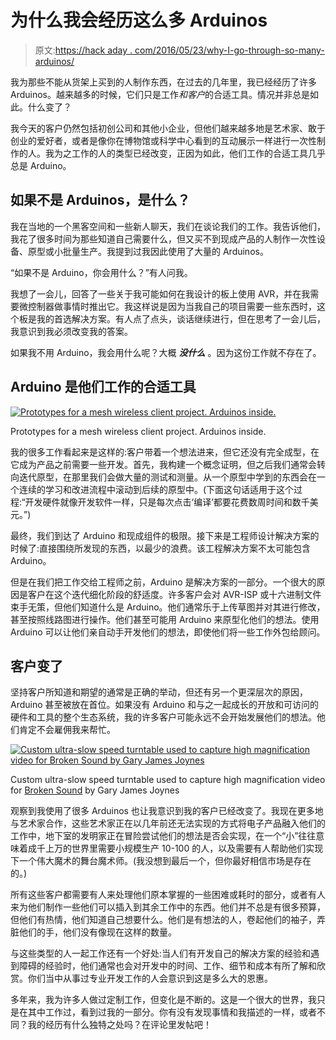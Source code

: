 # 为什么我会经历这么多 Arduinos

> 原文:[https://hack aday . com/2016/05/23/why-I-go-through-so-many-arduinos/](https://hackaday.com/2016/05/23/why-i-go-through-so-many-arduinos/)

我为那些不能从货架上买到的人制作东西，在过去的几年里，我已经经历了许多 Arduinos。越来越多的时候，它们只是工作*和客户*的合适工具。情况并非总是如此。什么变了？

我今天的客户仍然包括初创公司和其他小企业，但他们越来越多地是艺术家、敢于创业的爱好者，或者是像你在博物馆或科学中心看到的互动展示一样进行一次性制作的人。我为之工作的人的类型已经改变，正因为如此，他们工作的合适工具几乎总是 Arduino。

## 如果不是 Arduinos，是什么？

我在当地的一个黑客空间和一些新人聊天，我们在谈论我们的工作。我告诉他们，我花了很多时间为那些知道自己需要什么，但又买不到现成产品的人制作一次性设备、原型或小批量生产。我提到过我因此使用了大量的 Arduinos。

“如果不是 Arduino，你会用什么？”有人问我。

我想了一会儿，回答了一些关于我可能如何在我设计的板上使用 AVR，并在我需要微控制器做事情时推出它。我这样说是因为当我自己的项目需要一些东西时，这个板是我的首选解决方案。有人点了点头，谈话继续进行，但在思考了一会儿后，我意识到我必须改变我的答案。

如果我不用 Arduino，我会用什么呢？大概 ***没什么*** 。因为这份工作就不存在了。

## Arduino 是他们工作的合适工具

[![Prototypes for a mesh wireless client project. Arduinos inside.](../Images/5438d345f79edec93bd7d61d2d76782d.png)](https://hackaday.com/wp-content/uploads/2016/05/client-prototypes.jpg)

Prototypes for a mesh wireless client project. Arduinos inside.

我的很多工作看起来是这样的:客户带着一个想法进来，但它还没有完全成型，在它成为产品之前需要一些开发。首先，我构建一个概念证明，但之后我们通常会转向迭代原型，在那里我们会做大量的测试和测量。从一个原型中学到的东西会在一个连续的学习和改进流程中滚动到后续的原型中。(下面这句话适用于这个过程:“开发硬件就像开发软件一样，只是每次点击‘编译’都要花费数周时间和数千美元。”)

最终，我们到达了 Arduino 和现成组件的极限。接下来是工程师设计解决方案的时候了:直接围绕所发现的东西，以最少的浪费。该工程解决方案不太可能包含 Arduino。

但是在我们把工作交给工程师之前，Arduino 是解决方案的一部分。一个很大的原因是客户在这个迭代细化阶段的舒适度。许多客户会对 AVR-ISP 或十六进制文件束手无策，但他们知道什么是 Arduino。他们通常乐于上传草图并对其进行修改，甚至按照线路图进行操作。他们甚至可能用 Arduino 来原型化他们的想法。使用 Arduino 可以让他们亲自动手开发他们的想法，即使他们将一些工作外包给顾问。

## 客户变了

坚持客户所知道和期望的通常是正确的举动，但还有另一个更深层次的原因，Arduino 甚至被放在首位。如果没有 Arduino 和与之一起成长的开放和可访问的硬件和工具的整个生态系统，我的许多客户可能永远不会开始发展他们的想法。他们肯定不会雇佣我来帮忙。

[![Custom ultra-slow speed turntable used to capture high magnification video for Broken Sound by Gary James Joynes](../Images/8c85b90cb051bb9f5f85ccf1b47c2633.png)](https://hackaday.com/wp-content/uploads/2016/05/broken-sound-process-turntable-1600x1000.jpg)

Custom ultra-slow speed turntable used to capture high magnification video for [Broken Sound](http://www.creativeapplications.net/environment/broken-sound-gary-james-joynes-contemplates-silence-and-fragility/) by Gary James Joynes

观察到我使用了很多 Arduinos 也让我意识到我的客户已经改变了。我现在更多地与艺术家合作，这些艺术家正在以几年前还无法实现的方式将电子产品融入他们的工作中，地下室的发明家正在冒险尝试他们的想法是否会实现，在一个“小”往往意味着成千上万的世界里需要小规模生产 10-100 的人，以及需要有人帮助他们实现下一个伟大魔术的舞台魔术师。(我没想到最后一个，但你最好相信市场是存在的。)

所有这些客户都需要有人来处理他们原本掌握的一些困难或耗时的部分，或者有人来为他们制作一些他们可以插入到其余工作中的东西。他们并不总是有很多预算，但他们有热情，他们知道自己想要什么。他们是有想法的人，卷起他们的袖子，弄脏他们的手，他们没有像现在这样的数量。

与这些类型的人一起工作还有一个好处:当人们有开发自己的解决方案的经验和遇到障碍的经验时，他们通常也会对开发中的时间、工作、细节和成本有所了解和欣赏。你们当中从事过专业开发工作的人会意识到这是多么大的恩惠。

多年来，我为许多人做过定制工作，但变化是不断的。这是一个很大的世界，我只是在其中工作过，看到过我的一部分。你有没有发现事情和我描述的一样，或者不同？我的经历有什么独特之处吗？在评论里发帖吧！